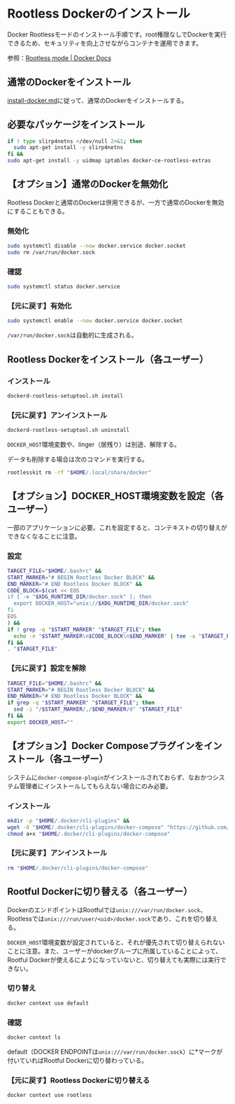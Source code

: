 # Rootless Dockerのインストール

Docker Rootlessモードのインストール手順です。root権限なしでDockerを実行できるため、セキュリティを向上させながらコンテナを運用できます。

参照：[Rootless mode | Docker Docs](https://docs.docker.com/engine/security/rootless/)

## 通常のDockerをインストール
[install-docker.md](install-docker.md)に従って、通常のDockerをインストールする。

## 必要なパッケージをインストール
```bash
if ! type slirp4netns >/dev/null 2>&1; then
  sudo apt-get install -y slirp4netns
fi &&
sudo apt-get install -y uidmap iptables docker-ce-rootless-extras
```

## 【オプション】通常のDockerを無効化
Rootless Dockerと通常のDockerは併用できるが、一方で通常のDockerを無効にすることもできる。

### 無効化
```bash
sudo systemctl disable --now docker.service docker.socket
sudo rm /var/run/docker.sock
```

### 確認
```bash
sudo systemctl status docker.service
```

### 【元に戻す】有効化
```bash
sudo systemctl enable --now docker.service docker.socket
```
`/var/run/docker.sock`は自動的に生成される。

## Rootless Dockerをインストール（各ユーザー）
### インストール
```bash
dockerd-rootless-setuptool.sh install
```

### 【元に戻す】アンインストール
```bash
dockerd-rootless-setuptool.sh uninstall
```

`DOCKER_HOST`環境変数や、linger（居残り）は別途、解除する。

データも削除する場合は次のコマンドを実行する。
```bash
rootlesskit rm -rf "$HOME/.local/share/docker"
```

## 【オプション】DOCKER_HOST環境変数を設定（各ユーザー）
一部のアプリケーションに必要。これを設定すると、コンテキストの切り替えができなくなることに注意。

### 設定
```bash
TARGET_FILE="$HOME/.bashrc" &&
START_MARKER="# BEGIN Rootless Docker BLOCK" &&
END_MARKER="# END Rootless Docker BLOCK" &&
CODE_BLOCK=$(cat << EOS
if [ -e "$XDG_RUNTIME_DIR/docker.sock" ]; then
  export DOCKER_HOST="unix://$XDG_RUNTIME_DIR/docker.sock"
fi
EOS
) &&
if ! grep -q "$START_MARKER" "$TARGET_FILE"; then
  echo -e "$START_MARKER\n$CODE_BLOCK\n$END_MARKER" | tee -a "$TARGET_FILE" > /dev/null  
fi &&
. "$TARGET_FILE"
```

### 【元に戻す】設定を解除
```bash
TARGET_FILE="$HOME/.bashrc" &&
START_MARKER="# BEGIN Rootless Docker BLOCK" &&
END_MARKER="# END Rootless Docker BLOCK" &&
if grep -q "$START_MARKER" "$TARGET_FILE"; then
  sed -i "/$START_MARKER/,/$END_MARKER/d" "$TARGET_FILE"
fi &&
export DOCKER_HOST=""
```

## 【オプション】Docker Composeプラグインをインストール（各ユーザー）
システムに`docker-compose-plugin`がインストールされておらず、なおかつシステム管理者にインストールしてもらえない場合にのみ必要。

### インストール
```bash
mkdir -p "$HOME/.docker/cli-plugins" &&
wget -O "$HOME/.docker/cli-plugins/docker-compose" "https://github.com/docker/compose/releases/latest/download/docker-compose-$(uname -s)-$(uname -m)" &&
chmod a+x "$HOME/.docker/cli-plugins/docker-compose"
```

### 【元に戻す】アンインストール
```bash
rm "$HOME/.docker/cli-plugins/docker-compose"
```

## Rootful Dockerに切り替える（各ユーザー）
DockerのエンドポイントはRootfulでは`unix:///var/run/docker.sock`、Rootlessでは`unix:///run/user/<uid>/docker.sock`であり、これを切り替える。

`DOCKER_HOST`環境変数が設定されていると、それが優先されて切り替えられないことに注意。また、ユーザーがdockerグループに所属していることによって、Rootful Dockerが使えるにようになっていないと、切り替えても実際には実行できない。

### 切り替え
```bash
docker context use default
```

### 確認
```bash
docker context ls
```
default（DOCKER ENDPOINTは`unix:///var/run/docker.sock`）に*マークが付いていればRootful Dockerに切り替わっている。

### 【元に戻す】Rootless Dockerに切り替える
```bash
docker context use rootless
```
